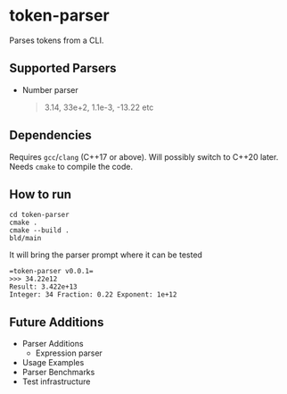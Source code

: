# token-parser
Parses tokens from a CLI.

## Supported Parsers
 * Number parser
    > 3.14, 33e+2, 1.1e-3, -13.22 etc

## Dependencies
Requires `gcc`/`clang`  (C++17 or above). Will possibly switch to C++20 later.
Needs `cmake` to compile the code.

## How to run
```
cd token-parser 
cmake .
cmake --build .
bld/main
```
It will bring the parser prompt where it can be tested
```
=token-parser v0.0.1=
>>> 34.22e12
Result: 3.422e+13
Integer: 34 Fraction: 0.22 Exponent: 1e+12
```

## Future Additions
* Parser Additions
    * Expression parser
* Usage Examples
* Parser Benchmarks
* Test infrastructure
